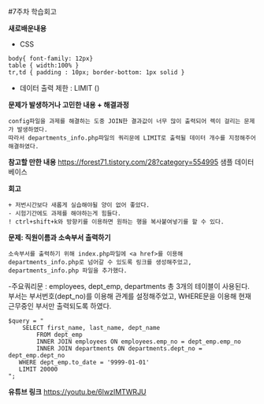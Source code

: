 #7주차 학습회고

**새로배운내용**

- CSS
```
body{ font-family: 12px}
table { width:100% }
tr,td { padding : 10px; border-bottom: 1px solid }

```
- 데이터 출력 제한 : LIMIT ()

**문제가 발생하거나 고민한 내용 + 해결과정**
    
    config파일을 과제를 해결하는 도중 JOIN한 결과값이 너무 많이 출력되어 렉이 걸리는 문제가 발생하였다. 
    따라서 departments_info.php파일의 쿼리문에 LIMIT로 출력될 데이터 개수를 지정해주어 해결하였다.

**참고할 만한 내용**
https://forest71.tistory.com/28?category=554995 샘플 데이터베이스 

**회고**

    + 저번시간보다 새롭게 실습해야될 양이 없어 좋았다.
    - 시험기간에도 과제를 해야하는게 힘들다.
    ! ctrl+shift+k와 방향키를 이용하면 원하는 행을 복사붙여넣기를 할 수 있다.
    
**문제: 직원이름과 소속부서 출력하기**
    
    소속부서를 출력하기 위해 index.php파일에 <a href>를 이용해 departments_info.php로 넘어갈 수 있도록 링크를 생성해주었고, departments_info.php 파일을 추가했다.
    
  -주요쿼리문 : employees, dept_emp, departments 총 3개의 테이블이 사용된다. 부서는 부서번호(dept_no)를 이용해 관계를 설정해주었고, WHERE문을 이용해 현재 근무중인 부서만 출력되도록 하였다.
    
    $query = "
        SELECT first_name, last_name, dept_name
            FROM dept_emp
            INNER JOIN employees ON employees.emp_no = dept_emp.emp_no
            INNER JOIN departments ON departments.dept_no = dept_emp.dept_no
       WHERE dept_emp.to_date = '9999-01-01'
       LIMIT 20000
    ";
    
    
 **유튜브 링크**
 https://youtu.be/6lwzIMTWRJU
